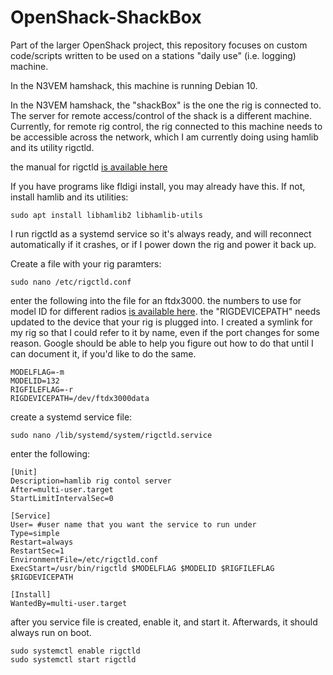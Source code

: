 # OpenShack-ShackBox
Part of the larger OpenShack project, this repository focuses on custom code/scripts written to be used on a stations "daily use" (i.e. logging) machine.

In the N3VEM hamshack, this machine is running Debian 10.

In the N3VEM hamshack, the "shackBox" is the one the rig is connected to.  The server for remote access/control of the shack is a different machine.  Currently, for remote rig control, the rig connected to this machine needs to be accessible across the network, which I am currently doing using hamlib and its utility rigctld.

the manual for rigctld [is available here](http://hamlib.sourceforge.net/manuals/hamlib.html#Introduction-to-rigctld)

If you have programs like fldigi install, you may already have this.  If not, install hamlib and its utilities:
```
sudo apt install libhamlib2 libhamlib-utils
```

I run rigctld as a systemd service so it's always ready, and will reconnect automatically if it crashes, or if I power down the rig and power it back up.

Create a file with your rig paramters:
```
sudo nano /etc/rigctld.conf
```

enter the following into the file for an ftdx3000.  the numbers to use for model ID for different radios [is available here](https://github.com/Hamlib/Hamlib/wiki/Supported-Radios).  the "RIGDEVICEPATH" needs updated to the device that your rig is plugged into.  I created a symlink for my rig so that I could refer to it by name, even if the port changes for some reason.  Google should be able to help you figure out how to do that until I can document it, if you'd like to do the same.
```
MODELFLAG=-m
MODELID=132
RIGFILEFLAG=-r
RIGDEVICEPATH=/dev/ftdx3000data
```

create a systemd service file:
```
sudo nano /lib/systemd/system/rigctld.service
```

enter the following:
```
[Unit]
Description=hamlib rig contol server
After=multi-user.target
StartLimitIntervalSec=0

[Service]
User= #user name that you want the service to run under
Type=simple
Restart=always
RestartSec=1
EnvironmentFile=/etc/rigctld.conf
ExecStart=/usr/bin/rigctld $MODELFLAG $MODELID $RIGFILEFLAG $RIGDEVICEPATH

[Install]
WantedBy=multi-user.target
```

after you service file is created, enable it, and start it.  Afterwards, it should always run on boot.
```
sudo systemctl enable rigctld
sudo systemctl start rigctld
```
